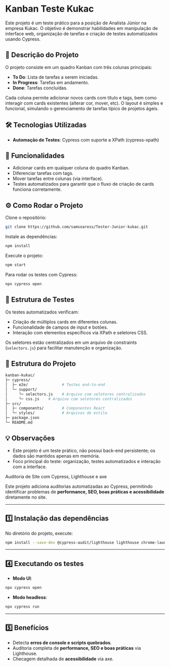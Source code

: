 # Kanban Teste Kukac

Este projeto é um teste prático para a posição de Analista Júnior na empresa Kukac. O objetivo é demonstrar habilidades em manipulação de interface web, organização de tarefas e criação de testes automatizados usando Cypress.

## 📌 Descrição do Projeto
O projeto consiste em um quadro Kanban com três colunas principais:

- **To Do**: Lista de tarefas a serem iniciadas.
- **In Progress**: Tarefas em andamento.
- **Done**: Tarefas concluídas.

Cada coluna permite adicionar novos cards com título e tags, bem como interagir com cards existentes (alterar cor, mover, etc). O layout é simples e funcional, simulando o gerenciamento de tarefas típico de projetos ágeis.

## 🛠 Tecnologias Utilizadas
- **Automação de Testes**: Cypress com suporte a XPath (cypress-xpath)

## 🚀 Funcionalidades
- Adicionar cards em qualquer coluna do quadro Kanban.
- Diferenciar tarefas com tags.
- Mover tarefas entre colunas (via interface).
- Testes automatizados para garantir que o fluxo de criação de cards funciona corretamente.

## ⚙️ Como Rodar o Projeto
Clone o repositório:
```bash
git clone https://github.com/samsoaress/Tester-Junior-kukac.git
```

Instale as dependências:
```bash
npm install
```

Execute o projeto:
```bash
npm start
```

Para rodar os testes com Cypress:
```bash
npx cypress open
```

## 🧪 Estrutura de Testes
Os testes automatizados verificam:
- Criação de múltiplos cards em diferentes colunas.
- Funcionalidade de campos de input e botões.
- Interação com elementos específicos via XPath e seletores CSS.

Os seletores estão centralizados em um arquivo de constraints (`selectors.js`) para facilitar manutenção e organização.

## 📁 Estrutura do Projeto
```bash
kanban-kukac/
├─ cypress/
│  ├─ e2e/               # Testes end-to-end
│  └─ support/
│     └─ selectors.js    # Arquivo com seletores centralizados
│     └─ css.js    # Arquivo com seletores centralizados
├─ src/
│  ├─ components/        # Componentes React
│  └─ styles/            # Arquivos de estilo
├─ package.json
└─ README.md
```

## 💡 Observações
- Este projeto é um teste prático, não possui back-end persistente; os dados são mantidos apenas em memória.
- Foco principal do teste: organização, testes automatizados e interação com a interface.


Auditoria de Site com Cypress, Lighthouse e axe

Este projeto adiciona auditorias automatizadas ao Cypress, permitindo identificar problemas de **performance, SEO, boas práticas e acessibilidade** diretamente no site.

---

## 1️⃣ Instalação das dependências

No diretório do projeto, execute:

```bash
npm install --save-dev @cypress-audit/lighthouse lighthouse chrome-launcher cypress-axe
```
---

## 4️⃣ Executando os testes

- **Modo UI**:

```bash
npx cypress open
```

- **Modo headless**:

```bash
npx cypress run
```

---

## 5️⃣ Benefícios

- Detecta **erros de console e scripts quebrados**.
- Auditoria completa de **performance, SEO e boas práticas** via Lighthouse.
- Checagem detalhada de **acessibilidade** via axe.

